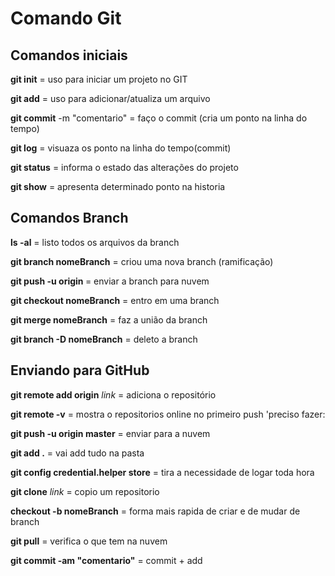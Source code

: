 # Comando Git

## Comandos iniciais
**git init**  = uso para iniciar um projeto no GIT 

**git add** = uso para adicionar/atualiza um arquivo

**git commit** -m "comentario" = faço o commit (cria um ponto na linha do tempo)

**git log** = visuaza os ponto na linha do tempo(commit)

**git status** = informa o estado das alterações do projeto

**git show** = apresenta determinado ponto na historia

## Comandos Branch

**ls -al** = listo todos os arquivos da branch

**git branch nomeBranch** = criou uma nova branch (ramificação)

**git push -u origin <branch>** = enviar a branch para nuvem

**git checkout nomeBranch** = entro em uma branch

**git merge nomeBranch** = faz a união da branch

**git branch -D nomeBranch** = deleto a branch


## Enviando para GitHub
**git remote add origin** *link*  = adiciona o repositório

**git remote -v** = mostra o repositorios online
no primeiro push 'preciso fazer:

**git push -u origin master** = enviar para a nuvem

**git add .** = vai add tudo na pasta

**git config credential.helper store** = tira a necessidade de logar toda hora

**git clone** *link* = copio um repositorio

**checkout -b nomeBranch** = forma mais rapida de criar e de mudar de branch

**git pull** = verifica o que tem na nuvem 

**git commit -am "comentario"** = commit  + add
